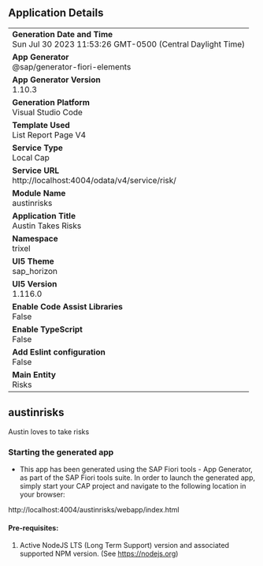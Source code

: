 ## Application Details
|               |
| ------------- |
|**Generation Date and Time**<br>Sun Jul 30 2023 11:53:26 GMT-0500 (Central Daylight Time)|
|**App Generator**<br>@sap/generator-fiori-elements|
|**App Generator Version**<br>1.10.3|
|**Generation Platform**<br>Visual Studio Code|
|**Template Used**<br>List Report Page V4|
|**Service Type**<br>Local Cap|
|**Service URL**<br>http://localhost:4004/odata/v4/service/risk/
|**Module Name**<br>austinrisks|
|**Application Title**<br>Austin Takes Risks|
|**Namespace**<br>trixel|
|**UI5 Theme**<br>sap_horizon|
|**UI5 Version**<br>1.116.0|
|**Enable Code Assist Libraries**<br>False|
|**Enable TypeScript**<br>False|
|**Add Eslint configuration**<br>False|
|**Main Entity**<br>Risks|

## austinrisks

Austin loves to take risks

### Starting the generated app

-   This app has been generated using the SAP Fiori tools - App Generator, as part of the SAP Fiori tools suite.  In order to launch the generated app, simply start your CAP project and navigate to the following location in your browser:

http://localhost:4004/austinrisks/webapp/index.html

#### Pre-requisites:

1. Active NodeJS LTS (Long Term Support) version and associated supported NPM version.  (See https://nodejs.org)


